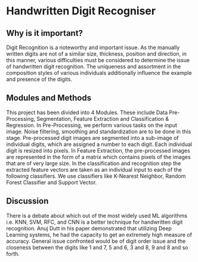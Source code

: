 # Handwritten Digit Recogniser

## Why is it important?
Digit Recognition is a noteworthy and important issue. As the manually written digits are not of a similar size, thickness, position and direction, in this manner, various difficulties must be considered to determine the issue of handwritten digit recognition. The uniqueness and assortment in the composition styles of various individuals additionally influence the example and presence of the digits.

## Modules and Methods
This project has been divided into 4 Modules. These include Data Pre-Processing, Segmentation, Feature Extraction and Classification & Regression. In Pre-Processing, we perform various tasks on the input image. Noise filtering, smoothing and standardization are to be done in this stage. Pre-processed digit images are segmented into a sub-image of individual digits, which are assigned a number to each digit. Each individual digit is resized into pixels. In Feature Extraction, the pre-processed images are represented in the form of a matrix which contains pixels of the images that are of very large size. In the classification and recognition step the extracted feature vectors are taken as an individual input to each of the following classifiers. We use classifiers like K-Nearest Neighbor, Random Forest Classifier and Support Vector.

## Discussion
There is a debate about which out of the most widely used ML algorithms i.e. KNN, SVM, RFC, and CNN is a better technique for handwritten digit recognition.
Anuj Dutt in his paper demonstrated that utilizing Deep Learning systems, he had the capacity to get an extremely high measure of accuracy.
General issue confronted would be of digit order issue and the closeness between the digits like 1 and 7, 5 and 6, 3 and 8, 9 and 8 and so forth.
